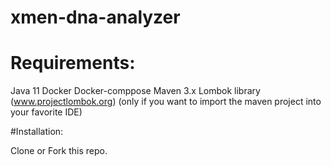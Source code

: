 # xmen-dna-analyzer


# Requirements:

Java 11
Docker
Docker-comppose
Maven 3.x
Lombok library (www.projectlombok.org) (only if you want to import the maven project into your favorite IDE)

#Installation:

Clone or Fork this repo.
